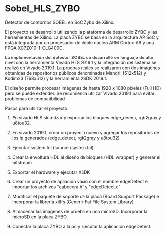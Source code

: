 # Sobel_HLS_ZYBO

Detector de contornos SOBEL en SoC Zybo de Xilinx.

El proyecto se desarrolló utilizando la plataforma de desarrollo ZYBO y las herramientas de Xilinx. La placa ZYBO se basa en la arquitectura AP SoC y está integrada por un procesador de doble núcleo ARM Cortex-A9 y una FPGA XC7Z010-1-CLG400C. 

La implementación del detector SOBEL se desarrolló en lenguaje de alto nivel con la herramienta Vivado HLS 2019.1 y la integración del sistema se realizó en Vivado 2019.1. La pruebas reales se realizaron con dos imágenes obtenidas de repositorios públicos denominadas Mandril (512x512) y Kodim23 (768x512) y la herramienta XSDK 2019.1.

El diseño permite procesar imágenes de hasta 1920 x 1080 píxeles (Full HD) pero se puede extender. Se recomienda utilizar Vivado 2019.1 para evitar problemas de compatibilidad

Pasos para utilizar el proyecto

1) En vivado HLS sintetizar y exportar los bloques edge_detect, rgb2gray y u8tou32.

2) En vivado 2019.1, crear un proyecto nuevo y agregar los repositorios de los ip generados (edge_detect, rgb2gray y u8tou32)

3) Ejecutar system.tcl (source <path to file>/system.tcl)
  
4) Crear la envoltura HDL al diseño de bloques (HDL wrapper) y generar el bitstream

5) Exportar el hardware y ejecutar XSDK

6) Crear un proyecto de apliación vacío con el nombre edgeDetect e importar los archivos "cabecera.h" y "edgeDetect.c"

7) Modificar el paquete de soporte de la placa (Board Support Package) e incorporar la librería xilffs (Generic Fat File System Library)

8) Almacenar las imágenes de prueba en una microSD. Incorporar la microSD en la placa ZYBO. 

9) Conectar la placa ZYBO a la pc y ejecutar la aplicación edgeDetect. 








